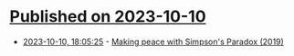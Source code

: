 # [Published on 2023-10-10](index.md)

* [2023-10-10, 18:05:25](https://lobste.rs/s/10uihm/making_peace_with_simpson_s_paradox_2019) - [Making peace with Simpson's Paradox (2019)](https://robertheaton.com/2019/02/24/making-peace-with-simpsons-paradox/)
